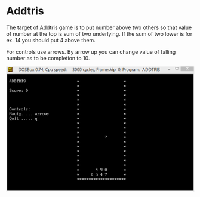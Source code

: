 # Addtris

The target of Addtris game is to put number above two others so that value of number at the top is sum of two underlying. If the sum of two lower is for ex. 14 you should put 4 above them.  
  
For controls use arrows. By arrow up you can change value of falling number as to be completion to 10.

![addtris.png](addtris.png)
